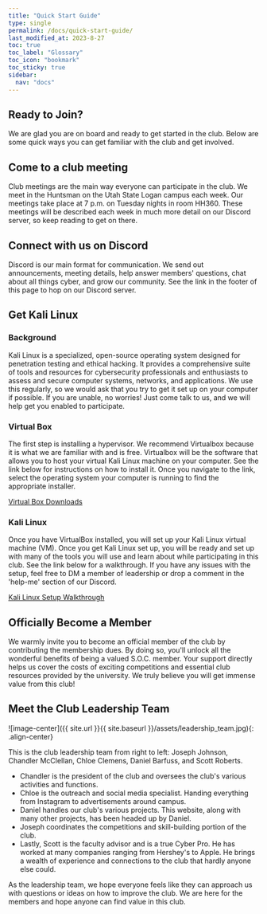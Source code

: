 ```yaml
---
title: "Quick Start Guide"
type: single
permalink: /docs/quick-start-guide/
last_modified_at: 2023-8-27
toc: true
toc_label: "Glossary"
toc_icon: "bookmark"
toc_sticky: true
sidebar:
  nav: "docs"
---
```

## Ready to Join?

We are glad you are on board and ready to get started in the club. Below are some quick ways you can get familiar with the club and get involved.

## Come to a club meeting

Club meetings are the main way everyone can participate in the club. We meet in the Huntsman on the Utah State Logan campus each week. Our meetings take place at 7 p.m. on Tuesday nights in room HH360. These meetings will be described each week in much more detail on our Discord server, so keep reading to get on there.

## Connect with us on Discord

Discord is our main format for communication. We send out announcements, meeting details, help answer members' questions, chat about all things cyber, and grow our community. See the link in the footer of this page to hop on our Discord server.

## Get Kali Linux

### Background
Kali Linux is a specialized, open-source operating system designed for penetration testing and ethical hacking. It provides a comprehensive suite of tools and resources for cybersecurity professionals and enthusiasts to assess and secure computer systems, networks, and applications. We use this regularly, so we would ask that you try to get it set up on your computer if possible. If you are unable, no worries! Just come talk to us, and we will help get you enabled to participate.

### Virtual Box
The first step is installing a hypervisor. We recommend Virtualbox because it is what we are familiar with and is free. Virtualbox will be the software that allows you to host your virtual Kali Linux machine on your computer. See the link below for instructions on how to install it. Once you navigate to the link, select the operating system your computer is running to find the appropriate installer.


[Virtual Box Downloads](https://www.virtualbox.org/wiki/Downloads)

### Kali Linux
Once you have VirtualBox installed, you will set up your Kali Linux virtual machine (VM). Once you get Kali Linux set up, you will be ready and set up with many of the tools you will use and learn about while participating in this club. See the link below for a walkthrough. If you have any issues with the setup, feel free to DM a member of leadership or drop a comment in the 'help-me' section of our Discord.


[Kali Linux Setup Walkthrough](https://linuxiac.com/kali-linux-on-virtualbox/)

## Officially Become a Member

We warmly invite you to become an official member of the club by contributing the membership dues. By doing so, you'll unlock all the wonderful benefits of being a valued S.O.C. member. Your support directly helps us cover the costs of exciting competitions and essential club resources provided by the university. We truly believe you will get immense value from this club! 

## Meet the Club Leadership Team

![image-center]({{ site.url }}{{ site.baseurl }}/assets/leadership_team.jpg){: .align-center}


This is the club leadership team from right to left: Joseph Johnson, Chandler McClellan, Chloe Clemens, Daniel Barfuss, and Scott Roberts.

* Chandler is the president of the club and oversees the club's various activities and functions.
* Chloe is the outreach and social media specialist. Handing everything from Instagram to advertisements around campus.
* Daniel handles our club's various projects. This website, along with many other projects, has been headed up by Daniel.
* Joseph coordinates the competitions and skill-building portion of the club.
* Lastly, Scott is the faculty advisor and is a true Cyber Pro. He has worked at many companies ranging from Hershey's to Apple. He brings a wealth of experience and connections to the club that hardly anyone else could.


As the leadership team, we hope everyone feels like they can approach us with questions or ideas on how to improve the club. We are here for the members and hope anyone can find value in this club.
